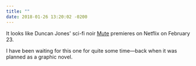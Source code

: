 ```yaml
---
title: ""
date: 2018-01-26 13:20:02 -0200
---
```


It looks like Duncan Jones' sci-fi noir [Mute](https://www.netflix.com/title/80119233) premieres on Netflix on February 23.

I have been waiting for this one for quite some time—back when it was planned as a graphic novel.